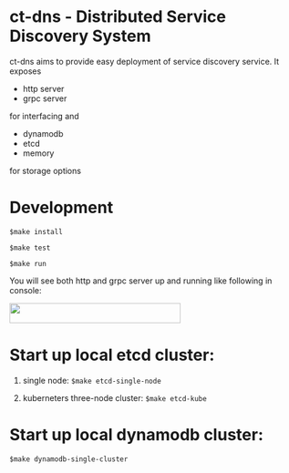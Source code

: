 # ct-dns - Distributed Service Discovery System

ct-dns aims to provide easy deployment of service discovery service. It exposes

- http server
- grpc server

for interfacing and

- dynamodb
- etcd
- memory

for storage options

# Development

`$make install`

`$make test`

`$make run`

You will see both http and grpc server up and running like following in console:

<img src="https://scionplu.sirv.com/Images/server.png" width="300" height="35" alt="" />

# Start up local etcd cluster:

1. single node: `$make etcd-single-node`

2. kuberneters three-node cluster: `$make etcd-kube`

# Start up local dynamodb cluster:

`$make dynamodb-single-cluster`
